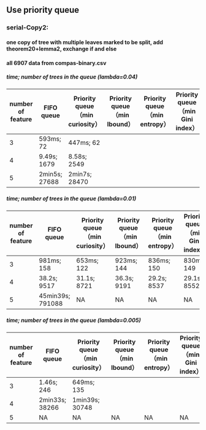 ## Use priority queue

### serial-Copy2:
#### one copy of tree with multiple leaves marked to be split, add theorem20+lemma2, exchange if and else
#### all 6907 data from compas-binary.csv

##### time; number of trees in the queue (lambda=0.04)

number of feature | FIFO queue  | Priority queue （min curiosity） | Priority queue （min lbound）| Priority queue （min entropy） | Priority queue （min Gini index）
  ------------- | ------------- | ------------- | ------------- | ------------- | ------------- 
3 | 593ms; 72 | 447ms; 62 |  |  | 
4 | 9.49s; 1679 | 8.58s; 2549 |  |  | 
5 | 2min5s; 27688 | 2min7s; 28470 |  |  | 

##### time; number of trees in the queue (lambda=0.01)

number of feature | FIFO queue | Priority queue （min curiosity） | Priority queue （min lbound）| Priority queue （min entropy） | Priority queue （min Gini index）
  ------------- | ------------- | ------------- | ------------- | ------------- | ------------- 
3 | 981ms; 158 | 653ms; 122 | 923ms; 144 | 836ms; 150 | 830ms; 149 
4 | 38.2s; 9517 | 31.1s; 8721 | 36.3s; 9191 | 29.2s; 8537 | 29.1s; 8552 
5 | 45min39s; 791088 | NA | NA | NA | NA

##### time; number of trees in the queue (lambda=0.005)

number of feature | FIFO queue | Priority queue （min curiosity） | Priority queue （min lbound）| Priority queue （min entropy） | Priority queue （min Gini index）
  ------------- | ------------- | ------------- | ------------- | ------------- | ------------- 
3 | 1.46s; 246 | 649ms; 135 |  |  | 
4 | 2min33s; 38266 | 1min39s; 30748 |  |  | 
5 | NA | NA | NA | NA | NA
            
